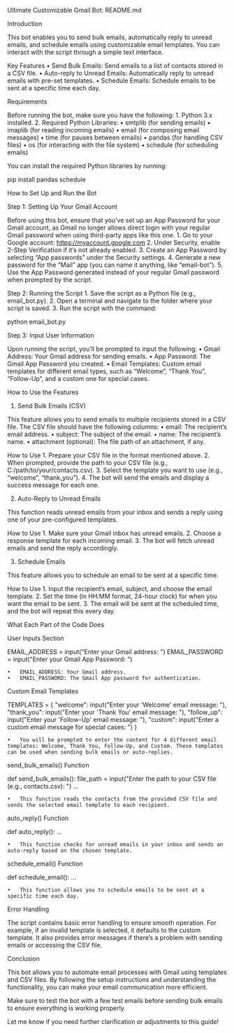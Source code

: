 Ultimate Customizable Gmail Bot: README.md

Introduction

This bot enables you to send bulk emails, automatically reply to unread emails, and schedule emails using customizable email templates. You can interact with the script through a simple text interface.

Key Features
	•	Send Bulk Emails: Send emails to a list of contacts stored in a CSV file.
	•	Auto-reply to Unread Emails: Automatically reply to unread emails with pre-set templates.
	•	Schedule Emails: Schedule emails to be sent at a specific time each day.

Requirements

Before running the bot, make sure you have the following:
	1.	Python 3.x installed.
	2.	Required Python Libraries:
	•	smtplib (for sending emails)
	•	imaplib (for reading incoming emails)
	•	email (for composing email messages)
	•	time (for pauses between emails)
	•	pandas (for handling CSV files)
	•	os (for interacting with the file system)
	•	schedule (for scheduling emails)

You can install the required Python libraries by running:

pip install pandas schedule

How to Set Up and Run the Bot

Step 1: Setting Up Your Gmail Account

Before using this bot, ensure that you’ve set up an App Password for your Gmail account, as Gmail no longer allows direct login with your regular Gmail password when using third-party apps like this one.
	1.	Go to your Google account: https://myaccount.google.com
	2.	Under Security, enable 2-Step Verification if it’s not already enabled.
	3.	Create an App Password by selecting “App passwords” under the Security settings.
	4.	Generate a new password for the “Mail” app (you can name it anything, like “email-bot”).
	5.	Use the App Password generated instead of your regular Gmail password when prompted by the script.

Step 2: Running the Script
	1.	Save the script as a Python file (e.g., email_bot.py).
	2.	Open a terminal and navigate to the folder where your script is saved.
	3.	Run the script with the command:

python email_bot.py

Step 3: Input User Information

Upon running the script, you’ll be prompted to input the following:
	•	Gmail Address: Your Gmail address for sending emails.
	•	App Password: The Gmail App Password you created.
	•	Email Templates: Custom email templates for different email types, such as “Welcome”, “Thank You”, “Follow-Up”, and a custom one for special cases.

How to Use the Features

1. Send Bulk Emails (CSV)

This feature allows you to send emails to multiple recipients stored in a CSV file. The CSV file should have the following columns:
	•	email: The recipient’s email address.
	•	subject: The subject of the email.
	•	name: The recipient’s name.
	•	attachment (optional): The file path of an attachment, if any.

How to Use
	1.	Prepare your CSV file in the format mentioned above.
	2.	When prompted, provide the path to your CSV file (e.g., C:/path/to/your/contacts.csv).
	3.	Select the template you want to use (e.g., “welcome”, “thank_you”).
	4.	The bot will send the emails and display a success message for each one.

2. Auto-Reply to Unread Emails

This function reads unread emails from your inbox and sends a reply using one of your pre-configured templates.

How to Use
	1.	Make sure your Gmail inbox has unread emails.
	2.	Choose a response template for each incoming email.
	3.	The bot will fetch unread emails and send the reply accordingly.

3. Schedule Emails

This feature allows you to schedule an email to be sent at a specific time.

How to Use
	1.	Input the recipient’s email, subject, and choose the email template.
	2.	Set the time (in HH:MM format, 24-hour clock) for when you want the email to be sent.
	3.	The email will be sent at the scheduled time, and the bot will repeat this every day.

What Each Part of the Code Does

User Inputs Section

EMAIL_ADDRESS = input("Enter your Gmail address: ")
EMAIL_PASSWORD = input("Enter your Gmail App Password: ")

	•	EMAIL_ADDRESS: Your Gmail address.
	•	EMAIL_PASSWORD: The Gmail App password for authentication.

Custom Email Templates

TEMPLATES = {
    "welcome": input("Enter your 'Welcome' email message: "),
    "thank_you": input("Enter your 'Thank You' email message: "),
    "follow_up": input("Enter your 'Follow-Up' email message: "),
    "custom": input("Enter a custom email message for special cases: ")
}

	•	You will be prompted to enter the content for 4 different email templates: Welcome, Thank You, Follow-Up, and Custom. These templates can be used when sending bulk emails or auto-replies.

send_bulk_emails() Function

def send_bulk_emails():
    file_path = input("Enter the path to your CSV file (e.g., contacts.csv): ")
    ...

	•	This function reads the contacts from the provided CSV file and sends the selected email template to each recipient.

auto_reply() Function

def auto_reply():
    ...

	•	This function checks for unread emails in your inbox and sends an auto-reply based on the chosen template.

schedule_email() Function

def schedule_email():
    ...

	•	This function allows you to schedule emails to be sent at a specific time each day.

Error Handling

The script contains basic error handling to ensure smooth operation. For example, if an invalid template is selected, it defaults to the custom template. It also provides error messages if there’s a problem with sending emails or accessing the CSV file.

Conclusion

This bot allows you to automate email processes with Gmail using templates and CSV files. By following the setup instructions and understanding the functionality, you can make your email communication more efficient.

Make sure to test the bot with a few test emails before sending bulk emails to ensure everything is working properly.

Let me know if you need further clarification or adjustments to this guide!
